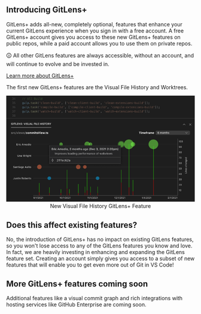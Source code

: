## Introducing GitLens+

GitLens+ adds all-new, completely optional, features that enhance your current GitLens experience when you sign in with a free account. A free GitLens+ account gives you access to these new GitLens+ features on public repos, while a paid account allows you to use them on private repos.

🛈 All other GitLens features are always accessible, without an account, and will continue to evolve and be invested in.

[Learn more about GitLens+](https://gitkraken.com/gitlens/plus-features 'Learn more')

The first new GitLens+ features are the Visual File History and Worktrees.

<p align="center">
  <img src="../../images/docs/visual-file-history-hover.png" alt="Visual File History View"/>
  <br/>New Visual File History GitLens+ Feature
</p>

## Does this affect existing features?

No, the introduction of GitLens+ has no impact on existing GitLens features, so you won't lose access to any of the GitLens features you know and love. In fact, we are heavily investing in enhancing and expanding the GitLens feature set. Creating an account simply gives you access to a subset of new features that will enable you to get even more out of Git in VS Code!

## More GitLens+ features coming soon

Additional features like a visual commit graph and rich integrations with hosting services like GitHub Enterprise are coming soon.
